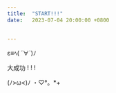 ```yaml
---
title:  "START!!!"
date:   2023-07-04 20:00:00 +0800


---
```


ε≡ﾍ( ´∀`)ﾉ

大成功 ! ! !

(ﾉ>ω<)ﾉ ・♡°。*+
